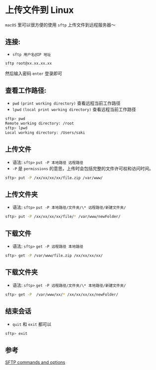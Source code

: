 # 上传文件到 Linux

`macOS` 里可以很方便的使用 `sftp` 上传文件到远程服务器～

## **连接:**

- `sftp 用户名@IP 地址`

```bash
sftp root@xx.xx.xx.xx
```

<!-- more -->

然后输入密码 `enter` 登录即可

## **查看工作路径:**

- `pwd` `(print working directory)` 查看远程当前工作路径
- `lpwd` `(local print working directory)` 查看远程当前工作路径

```bash
sftp> pwd
Remote working directory: /root
sftp> lpwd
Local working directory: /Users/saki
```

## **上传文件**

- 语法: `sftp>` `put -P 本地路径 远程路径`
- `-P` 是 `permissions` 的意思，上传时会包括完整的文件许可权和访问时间。

```bash
sftp> put -P /xx/xx/xx/xx/file.zip /var/www/
```

## **上传文件夹**

- 语法: `sftp>` `put -P 本地路径/文件夹/\* 远程路径/新建文件夹/`

```bash
sftp> put -P /xx/xx/xx/xx/file/* /var/www/newFolder/
```

## **下载文件**

- 语法: `sftp>` `get -P 远程路径 本地路径`

```bash
sftp> get -P /var/www/file.zip /xx/xx/xx/xx/
```

## **下载文件夹**

- 语法: `sftp>` `get -P 远程路径/文件夹/\* 本地路径/新建文件夹/`

```bash
sftp> get -P  /var/www/xx/* /xx/xx/xx/xx/newFolder/
```

## **结束会话**

- `quit` 和 `exit` 都可以

```bash
sftp> exit
```

## 参考

[SFTP commands and options](https://learn.akamai.com/en-us/webhelp/netstorage/netstorage-user-guide/GUID-E0B5C44E-7618-4C41-B9AB-186CF3E28628.html)
